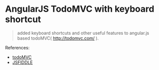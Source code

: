 # AngularJS TodoMVC with keyboard shortcut

> added keyboard shortcuts and other useful features to angular.js based todoMVC( http://todomvc.com/ ).

References:
* [todoMVC](http://todomvc.com/)
* [JSFIDDLE](http://jsfiddle.net/firehist/nzUBg/)
